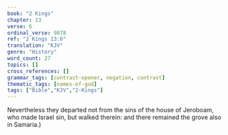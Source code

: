 ```yaml
---
book: "2 Kings"
chapter: 13
verse: 6
ordinal_verse: 9878
ref: "2 Kings 13:6"
translation: "KJV"
genre: "History"
word_count: 27
topics: []
cross_references: []
grammar_tags: [contrast-opener, negation, contrast]
thematic_tags: [names-of-god]
tags: ["Bible","KJV","2-Kings"]
---
```

Nevertheless they departed not from the sins of the house of Jeroboam, who made Israel sin, but walked therein: and there remained the grove also in Samaria.)

